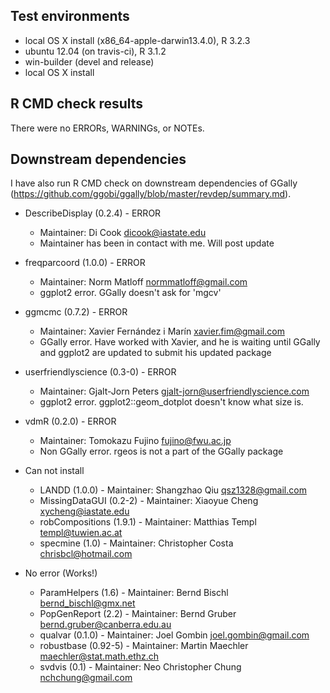 ## Test environments
* local OS X install (x86_64-apple-darwin13.4.0), R 3.2.3
* ubuntu 12.04 (on travis-ci), R 3.1.2
* win-builder (devel and release)
* local OS X install

## R CMD check results
There were no ERRORs, WARNINGs, or NOTEs.

## Downstream dependencies
I have also run R CMD check on downstream dependencies of GGally
(https://github.com/ggobi/ggally/blob/master/revdep/summary.md).  

* DescribeDisplay (0.2.4) - ERROR
  * Maintainer: Di Cook <dicook@iastate.edu>
  * Maintainer has been in contact with me.  Will post update

* freqparcoord (1.0.0) - ERROR
  * Maintainer: Norm Matloff <normmatloff@gmail.com>
  * ggplot2 error. GGally doesn't ask for 'mgcv'

* ggmcmc (0.7.2) - ERROR
  * Maintainer: Xavier Fernández i Marín <xavier.fim@gmail.com>  
  * GGally error. Have worked with Xavier, and he is waiting until GGally and ggplot2 are updated to submit his updated package

* userfriendlyscience (0.3-0) - ERROR
  * Maintainer: Gjalt-Jorn Peters <gjalt-jorn@userfriendlyscience.com>
  * ggplot2 error. ggplot2::geom_dotplot doesn't know what size is.

* vdmR (0.2.0) - ERROR
  * Maintainer: Tomokazu Fujino <fujino@fwu.ac.jp>
  * Non GGally error.  rgeos is not a part of the GGally package

* Can not install
  * LANDD (1.0.0) - Maintainer: Shangzhao Qiu <qsz1328@gmail.com>
  * MissingDataGUI (0.2-2) - Maintainer: Xiaoyue Cheng <xycheng@iastate.edu>
  * robCompositions (1.9.1) - Maintainer: Matthias Templ <templ@tuwien.ac.at>
  * specmine (1.0) - Maintainer: Christopher Costa <chrisbcl@hotmail.com>

* No error (Works!)
  * ParamHelpers (1.6) - Maintainer: Bernd Bischl <bernd_bischl@gmx.net>  
  * PopGenReport (2.2) - Maintainer: Bernd Gruber <bernd.gruber@canberra.edu.au>
  * qualvar (0.1.0) - Maintainer: Joel Gombin <joel.gombin@gmail.com>
  * robustbase (0.92-5) - Maintainer: Martin Maechler <maechler@stat.math.ethz.ch>
  * svdvis (0.1) - Maintainer: Neo Christopher Chung <nchchung@gmail.com>
